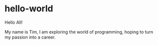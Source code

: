 # hello-world

Hello All!

My name is Tim, I am exploring the world of programming, hoping to turn my passion into a career.
